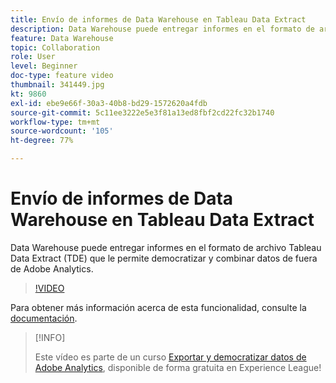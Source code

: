 ```yaml
---
title: Envío de informes de Data Warehouse en Tableau Data Extract
description: Data Warehouse puede entregar informes en el formato de archivo Tableau Data Extract (TDE) que le permite democratizar y combinar datos de fuera de Adobe Analytics.
feature: Data Warehouse
topic: Collaboration
role: User
level: Beginner
doc-type: feature video
thumbnail: 341449.jpg
kt: 9860
exl-id: ebe9e66f-30a3-40b8-bd29-1572620a4fdb
source-git-commit: 5c11ee3222e5e3f81a13ed8fbf2cd22fc32b1740
workflow-type: tm+mt
source-wordcount: '105'
ht-degree: 77%

---
```


# Envío de informes de Data Warehouse en Tableau Data Extract

Data Warehouse puede entregar informes en el formato de archivo Tableau Data Extract (TDE) que le permite democratizar y combinar datos de fuera de Adobe Analytics.

>[!VIDEO](https://video.tv.adobe.com/v/341449/?quality=12&learn=on)

Para obtener más información acerca de esta funcionalidad, consulte la [documentación](https://experienceleague.adobe.com/docs/analytics/export/data-warehouse/t-tableau.html?lang=es).

>[!INFO]
>
> Este vídeo es parte de un curso [Exportar y democratizar datos de Adobe Analytics](https://experienceleague.adobe.com/?recommended=Analytics-A-1-2022.1.democratizing), disponible de forma gratuita en Experience League!